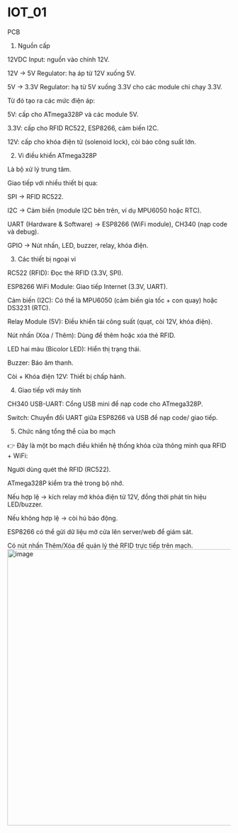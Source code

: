 # IOT_01
PCB
1. Nguồn cấp

12VDC Input: nguồn vào chính 12V.

12V → 5V Regulator: hạ áp từ 12V xuống 5V.

5V → 3.3V Regulator: hạ từ 5V xuống 3.3V cho các module chỉ chạy 3.3V.

Từ đó tạo ra các mức điện áp:

5V: cấp cho ATmega328P và các module 5V.

3.3V: cấp cho RFID RC522, ESP8266, cảm biến I2C.

12V: cấp cho khóa điện tử (solenoid lock), còi báo công suất lớn.

2. Vi điều khiển ATmega328P

Là bộ xử lý trung tâm.

Giao tiếp với nhiều thiết bị qua:

SPI → RFID RC522.

I2C → Cảm biến (module I2C bên trên, ví dụ MPU6050 hoặc RTC).

UART (Hardware & Software) → ESP8266 (WiFi module), CH340 (nạp code và debug).

GPIO → Nút nhấn, LED, buzzer, relay, khóa điện.

3. Các thiết bị ngoại vi

RC522 (RFID): Đọc thẻ RFID (3.3V, SPI).

ESP8266 WiFi Module: Giao tiếp Internet (3.3V, UART).

Cảm biến (I2C): Có thể là MPU6050 (cảm biến gia tốc + con quay) hoặc DS3231 (RTC).

Relay Module (5V): Điều khiển tải công suất (quạt, còi 12V, khóa điện).

Nút nhấn (Xóa / Thêm): Dùng để thêm hoặc xóa thẻ RFID.

LED hai màu (Bicolor LED): Hiển thị trạng thái.

Buzzer: Báo âm thanh.

Còi + Khóa điện 12V: Thiết bị chấp hành.

4. Giao tiếp với máy tính

CH340 USB-UART: Cổng USB mini để nạp code cho ATmega328P.

Switch: Chuyển đổi UART giữa ESP8266 và USB để nạp code/ giao tiếp.

5. Chức năng tổng thể của bo mạch

👉 Đây là một bo mạch điều khiển hệ thống khóa cửa thông minh qua RFID + WiFi:

Người dùng quét thẻ RFID (RC522).

ATmega328P kiểm tra thẻ trong bộ nhớ.

Nếu hợp lệ → kích relay mở khóa điện tử 12V, đồng thời phát tín hiệu LED/buzzer.

Nếu không hợp lệ → còi hú báo động.

ESP8266 có thể gửi dữ liệu mở cửa lên server/web để giám sát.

Có nút nhấn Thêm/Xóa để quản lý thẻ RFID trực tiếp trên mạch.
<img width="871" height="624" alt="image" src="https://github.com/user-attachments/assets/1090b46f-5fb3-4a0e-9181-fb71622d9ae0" />
